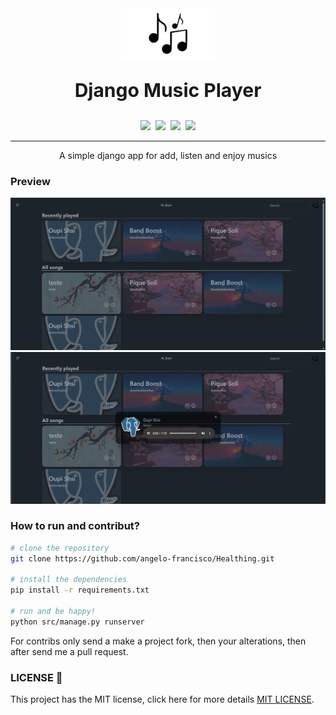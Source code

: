 <div align="center">
<img src="../src/assets/imgs/profile.png" style="width:150px;height:80px;">

<p style="font-size:30px;font-weight:700;">Django Music Player</p>
<div>

![](https://img.shields.io/badge/Python-FFD43B?style=for-the-badge&logo=python&logoColor=blue)&nbsp;
![](https://img.shields.io/badge/Django-092E20?style=for-the-badge&logo=django&logoColor=green)&nbsp;
![](https://img.shields.io/badge/HTML5-E34F26?style=for-the-badge&logo=html5&logoColor=white)&nbsp;
![](https://img.shields.io/badge/CSS3-1572B6?style=for-the-badge&logo=css3&logoColor=white)
</div>


</div>
<hr>
<div align="center">
A simple django app for add, listen and enjoy musics
</div>

### Preview
<img src="imgs/preview.png">
<img src="imgs/image.png">

### How to run and contribut?

```bash
# clone the repository
git clone https://github.com/angelo-francisco/Healthing.git

# install the dependencies
pip install -r requirements.txt

# run and be happy!
python src/manage.py runserver
```
For contribs only send a make a project fork, then your alterations, then after send me a pull request.


### LICENSE 📜
This project has the MIT license, click here for more details [MIT LICENSE](https://opensource.org/license/mit).